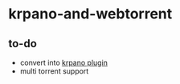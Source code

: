 # krpano-and-webtorrent
## to-do
* convert into [krpano plugin](https://krpano.com/docu/plugininterface/)
* multi torrent support
